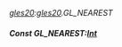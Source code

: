 _[gles20](../../modules/gles20/gles20-module.md):[gles20](../../modules/gles20/gles20-module.md).GL\_NEAREST_
##### Const GL\_NEAREST:[Int](../../modules/wonkey/wonkey-types-int.md)

